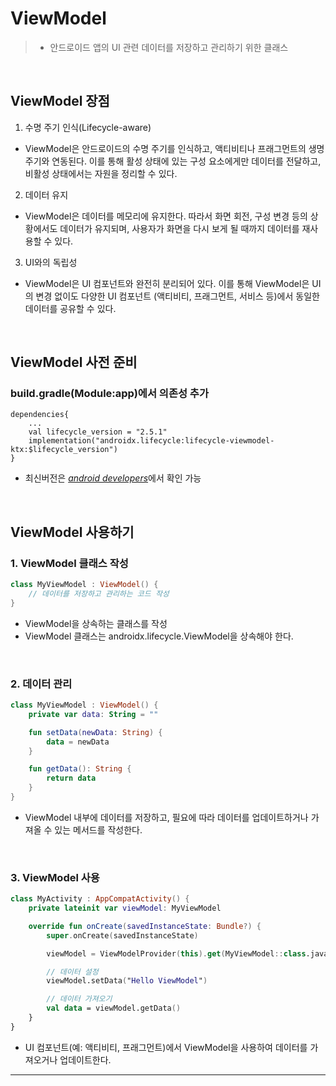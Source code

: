# **ViewModel**
> - 안드로이드 앱의 UI 관련 데이터를 저장하고 관리하기 위한 클래스

<br>

## **ViewModel 장점**
1. 수명 주기 인식(Lifecycle-aware) 
-  ViewModel은 안드로이드의 수명 주기를 인식하고, 액티비티나 프래그먼트의 생명주기와 연동된다. 이를 통해 활성 상태에 있는 구성 요소에게만 데이터를 전달하고, 비활성 상태에서는 자원을 정리할 수 있다.

2. 데이터 유지
- ViewModel은 데이터를 메모리에 유지한다. 따라서 화면 회전, 구성 변경 등의 상황에서도 데이터가 유지되며, 사용자가 화면을 다시 보게 될 때까지 데이터를 재사용할 수 있다.

3. UI와의 독립성
- ViewModel은 UI 컴포넌트와 완전히 분리되어 있다. 이를 통해 ViewModel은 UI의 변경 없이도 다양한 UI 컴포넌트 (액티비티, 프래그먼트, 서비스 등)에서 동일한 데이터를 공유할 수 있다.

<br>

## **ViewModel 사전 준비**
### build.gradle(Module:app)에서 의존성 추가
```
dependencies{
	...
    val lifecycle_version = "2.5.1"
    implementation("androidx.lifecycle:lifecycle-viewmodel-ktx:$lifecycle_version")
}
```
- 최신버전은 [*android developers*](https://developer.android.com/jetpack/androidx/releases/lifecycle?hl=ko#declaring_dependencies)에서 확인 가능

<br>

## **ViewModel 사용하기**

### 1. ViewModel 클래스 작성
```kotlin
class MyViewModel : ViewModel() {
    // 데이터를 저장하고 관리하는 코드 작성
}
```
- ViewModel을 상속하는 클래스를 작성
- ViewModel 클래스는 androidx.lifecycle.ViewModel을 상속해야 한다.

<br>

### 2. 데이터 관리
```kotlin
class MyViewModel : ViewModel() {
    private var data: String = ""

    fun setData(newData: String) {
        data = newData
    }

    fun getData(): String {
        return data
    }
}
```
- ViewModel 내부에 데이터를 저장하고, 필요에 따라 데이터를 업데이트하거나 가져올 수 있는 메서드를 작성한다.

<br>

### 3. ViewModel 사용
```kotlin
class MyActivity : AppCompatActivity() {
    private lateinit var viewModel: MyViewModel

    override fun onCreate(savedInstanceState: Bundle?) {
        super.onCreate(savedInstanceState)

        viewModel = ViewModelProvider(this).get(MyViewModel::class.java)

        // 데이터 설정
        viewModel.setData("Hello ViewModel")

        // 데이터 가져오기
        val data = viewModel.getData()
    }
}
```
- UI 컴포넌트(예: 액티비티, 프래그먼트)에서 ViewModel을 사용하여 데이터를 가져오거나 업데이트한다.

***